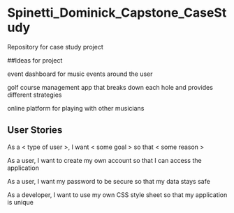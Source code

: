 # Spinetti_Dominick_Capstone_CaseStudy

Repository for case study project

##Ideas for project

event dashboard for music events around the user

golf course management app that breaks down each hole and provides different strategies

online platform for playing with other musicians

## User Stories

As a < type of user >, I want < some goal > so that < some reason >

As a user, I want to create my own account so that I can access the application

As a user, I want my password to be secure so that my data stays safe

As a developer, I want to use my own CSS style sheet so that my application is unique

